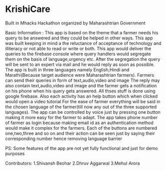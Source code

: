 # KrishiCare
Built in Mhacks Hackathon organized by Maharashtrian Government

Basic Information :
This app is based on the theme that a farmer needs his query to be answered and they could be helped in other ways.
This app was built keeping in mind a the reluctance of acceptance of technology and illiteracy or not able to read or write or both.
This app would deliver the queries to the firebase console where query handlers would segregate them on the basis of language,urgency etc.
After the segregation the query will be sent to an expert via mail and he would reply as soon as possible.
The app is built in three languages namely English,Hindi and Marathi(Because target audience were Maharashtrian farmers).
Farmers can send their queries in form of text,audio,video and image
The reply may also contain text,audio,video and image and the farmer gets a notification on his phone when his query gets answered.
All thses stuff is done using google firebase.
Also each activity has an help button which when clicked would open a video tutorial
For the ease of farmer everything will be said in the chosen language of the farmer(till now any out of the three supported languages).
The app can be controlled by voice just by pressing one button making it more easy for the farmer to adapt.
The app takes phone number of farmer as login because making email id as an authentication method would make it complex for the farmers.
Each of the buttons are numbered one,two,three and so on and their action can be seen just by saying their corresponding number hence removing language barrier

PS: Some features of the app are not yet fully functional and just for demo purposes

Contributors:
    1.Shivansh Beohar
    2.Dhruv Aggarwal
    3.Mehul Arora
